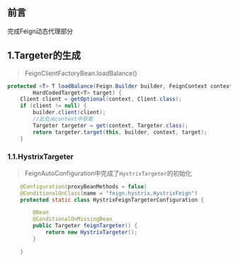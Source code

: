 ## 前言
完成Feign动态代理部分

## 1.Targeter的生成
> FeignClientFactoryBean.loadBalance()

```java
protected <T> T loadBalance(Feign.Builder builder, FeignContext context,
        HardCodedTarget<T> target) {
    Client client = getOptional(context, Client.class);
    if (client != null) {
        builder.client(client);
        //此处从context中获取
        Targeter targeter = get(context, Targeter.class);
        return targeter.target(this, builder, context, target);
    }
```
### 1.1.HystrixTargeter
> FeignAutoConfiguration中完成了`HystrixTargeter`的初始化

```java
	@Configuration(proxyBeanMethods = false)
	@ConditionalOnClass(name = "feign.hystrix.HystrixFeign")
	protected static class HystrixFeignTargeterConfiguration {

		@Bean
		@ConditionalOnMissingBean
		public Targeter feignTargeter() {
			return new HystrixTargeter();
		}

	}
```